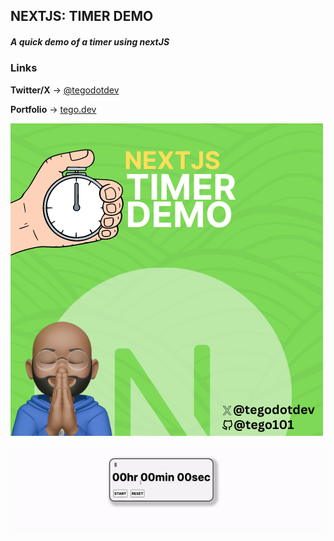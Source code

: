 ## NEXTJS: TIMER DEMO
##### _A quick demo of a timer using nextJS_

### Links
**Twitter/X** → [@tegodotdev](https://x.com/tegodotdev)

**Portfolio** → [tego.dev](https://tego.dev)

![banner](/next-timer-demo-splash.png)

![banner](/next-timer-demo.gif)

